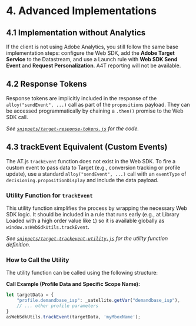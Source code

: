 # 4. Advanced Implementations

## 4.1 Implementation without Analytics

If the client is not using Adobe Analytics, you still follow the same base implementation steps: configure the Web SDK, add the **Adobe Target Service** to the Datastream, and use a Launch rule with **Web SDK Send Event** and **Request Personalization**. A4T reporting will not be available.

## 4.2 Response Tokens

Response tokens are implicitly included in the response of the `alloy("sendEvent", ...)` call as part of the `propositions` payload. They can be accessed programmatically by chaining a `.then()` promise to the Web SDK call.

*See [`snippets/target-response-tokens.js`](../snippets/target-response-tokens.js) for the code.*

## 4.3 trackEvent Equivalent (Custom Events)

The AT.js `trackEvent` function does not exist in the Web SDK. To fire a custom event to pass data to Target (e.g., conversion tracking or profile update), use a standard `alloy("sendEvent", ...)` call with an `eventType` of `decisioning.propositionDisplay` and include the data payload.

### Utility Function for `trackEvent`

This utility function simplifies the process by wrapping the necessary Web SDK logic. It should be included in a rule that runs early (e.g., at Library Loaded with a high order value like `1`) so it is available globally as `window.asWebSdkUtils.trackEvent`.

*See [`snippets/target-trackevent-utility.js`](../snippets/target-trackevent-utility.js) for the utility function definition.*

### How to Call the Utility

The utility function can be called using the following structure:

**Call Example (Profile Data and Specific Scope Name):**
```javascript
let targetData = {
    "profile.demandbase_isp": _satellite.getVar("demandbase_isp"),
    // ... other profile parameters
}
asWebSdkUtils.trackEvent(targetData, 'myMboxName');